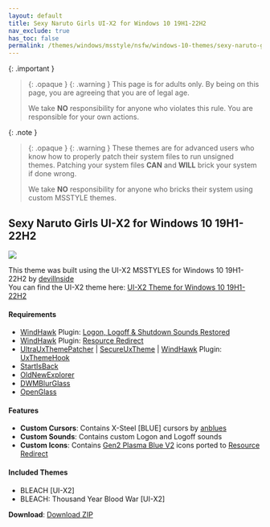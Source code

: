 ```yaml
---
layout: default
title: Sexy Naruto Girls UI-X2 for Windows 10 19H1-22H2
nav_exclude: true
has_toc: false
permalink: /themes/windows/msstyle/nsfw/windows-10-themes/sexy-naruto-girls-ui-x2
---
```


{: .important }
> {: .opaque }
> {: .warning }
> This page is for adults only. By being on this page, you are agreeing that you are of legal age.
>
> We take **NO** responsibility for anyone who violates this rule. You are responsible for your own actions.

{: .note }
> {: .opaque }
> {: .warning }
> These themes are for advanced users who know how to properly patch their system files to run unsigned themes. 
> Patching your system files **CAN** and **WILL** brick your system if done wrong.
>
> We take **NO** responsibility for anyone who bricks their system using custom MSSTYLE themes.


## Sexy Naruto Girls UI-X2 for Windows 10 19H1-22H2   

![][PREVIEW]

This theme was built using the UI-X2 MSSTYLES for Windows 10 19H1-22H2 by [devillnside][DEVILLNSIDE]   
You can find the UI-X2 theme here: [UI-X2 Theme for Windows 10 19H1-22H2][ORIGINAL]

#### Requirements

*   [WindHawk][WINDHAWK] Plugin: [Logon, Logoff & Shutdown Sounds Restored][LOGON_LOGOFF_SHUTDOWN_SOUNDS_RESTORED]
*   [WindHawk][WINDHAWK] Plugin: [Resource Redirect][RESOURCE_REDIRECT]
*   [UltraUxThemePatcher][ULTRA_UX_THEME_PATCHER] \| [SecureUxTheme][SECURE_UX_THEME] \| [WindHawk][WINDHAWK] Plugin: [UxThemeHook][UX_THEME_HOOK]
*   [StartIsBack][STARTISBACK]
*   [OldNewExplorer][OLD_NEW_EXPLORER]
*   [DWMBlurGlass][DWM_BLUR_GLASS]
*   [OpenGlass][OPEN_GLASS]

#### Features

*   **Custom Cursors**: Contains X-Steel \[BLUE\] cursors by [anblues][ANBLUES]
*   **Custom Sounds**: Contains custom Logon and Logoff sounds
*   **Custom Icons**: Contains [Gen2 Plasma Blue V2][ICONS] icons ported to [Resource Redirect][RESOURCE_REDIRECT]

#### Included Themes

*   BLEACH \[UI-X2\]
*   BLEACH: Thousand Year Blood War \[UI-X2\]

**Download**: [Download ZIP][DOWNLOAD_ZIP]

<!-- ////////////////////////////////////////////////////////////////////////////////////////////////////////////////////////////////////////////////////////////// -->

[PREVIEW]: https://the-back-room.info/assets/images/themes/nsfw/msstyle/SEXY-NARUTO-GIRLS-UI-X2.png

[WINDHAWK]: https://windhawk.net/

[RESOURCE_REDIRECT]: https://windhawk.net/mods/icon-resource-redirect

[STARTISBACK]: https://www.startisback.com/

[OLD_NEW_EXPLORER]: https://msfn.org/board/topic/170375-oldnewexplorer-119/

[DWM_BLUR_GLASS]: https://github.com/Maplespe/DWMBlurGlass

[OPEN_GLASS]: https://virtualcustoms.net/showthread.php/88998-OpenGlass-Installer-for-Windows-11-22H2

[LOGON_LOGOFF_SHUTDOWN_SOUNDS_RESTORED]: https://windhawk.net/mods/logon-logoff-shutdown-sounds

[ULTRA_UX_THEME_PATCHER]: https://mhoefs.eu/software_uxtheme.php

[SECURE_UX_THEME]: https://github.com/namazso/SecureUxTheme

[UX_THEME_HOOK]: https://windhawk.net/mods/uxtheme-hook

[ORIGINAL]: https://virtualcustoms.net/showthread.php/88154-UI-X2-Theme-for-Windows-10-19H1-22H2

[DEVILLNSIDE]: https://virtualcustoms.net/member.php/228009-devillnside

[ANBLUES]: https://www.deviantart.com/anblues

[ICONS]: https://virtualcustoms.net/showthread.php/83689-7tsp-Gen-2-Complete-Icon-Pack-Collection-for-w10-19h1

[DOWNLOAD_ZIP]: https://github.com/The-Back-Room/Sexy-Naruto-Girls-UI-X2-Themes-for-Windows-10-19H1-22H2/archive/refs/heads/main.zip

<!-- ////////////////////////////////////////////////////////////////////////////////////////////////////////////////////////////////////////////////////////////// -->